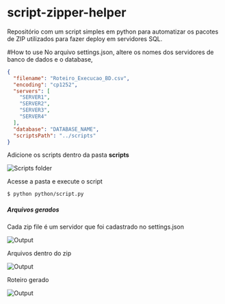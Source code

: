 # script-zipper-helper
Repositório com um script simples em python para automatizar os pacotes de ZIP utilizados para fazer deploy em servidores SQL.


#How to use 
No arquivo settings.json, altere os nomes dos servidores de banco de dados  e o database,


```json
{
  "filename": "Roteiro_Execucao_BD.csv",
  "encoding": "cp1252",
  "servers": [
    "SERVER1",
    "SERVER2",
    "SERVER3",
    "SERVER4"
  ],
  "database": "DATABASE_NAME",
  "scriptsPath": "../scripts"
}
```

Adicione os scripts dentro da pasta **scripts**

![Scripts folder](https://imgur.com/3NGSg8i.png)

 Acesse a pasta e execute o script 

```sh
$ python python/script.py
```

##### Arquivos gerados

Cada zip file é um servidor que foi cadastrado no settings.json

![Output](https://imgur.com/yZn3NqG.png)

Arquivos dentro do zip 

![Output](https://imgur.com/PtJFXp4.png)

Roteiro gerado

![Output](https://imgur.com/4a5CfWz.png)


